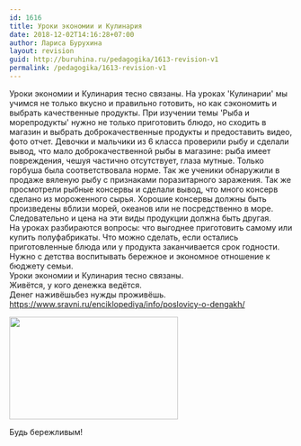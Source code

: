 ```yaml
---
id: 1616
title: Уроки экономии и Кулинария
date: 2018-12-02T14:16:28+07:00
author: Лариса Бурухина
layout: revision
guid: http://buruhina.ru/pedagogika/1613-revision-v1
permalink: /pedagogika/1613-revision-v1
---
```

Уроки экономии и Кулинария тесно связаны. На уроках 'Кулинарии' мы учимся не только вкусно и правильно готовить, но как сэкономить и выбрать качественные продукты. При изучении темы 'Рыба и морепродукты' нужно не только приготовить блюдо, но сходить в магазин и выбрать доброкачественные продукты и предоставить видео, фото отчет. Девочки и мальчики из 6 класса проверили рыбу и сделали вывод, что мало доброкачественной рыбы в магазине: рыба имеет повреждения, чешуя частично отсутствует, глаза мутные. Только горбуша была соответствовала норме. Так же ученики обнаружили в продаже вяленую рыбу с признаками поразитарного заражения. Так же просмотрели рыбные консервы и сделали вывод, что много консерв сделано из мороженного сырья. Хорошие консервы должны быть произведены вблизи морей, океанов или не посредственно в море. Следовательно и цена на эти виды продукции должна быть другая.  
На уроках разбираются вопросы: что выгоднее приготовить самому или купить полуфабрикаты. Что можно сделать, если остались приготовленные блюда или у продукта заканчивается срок годности. Нужно с детства воспитывать бережное и экономное отношение к бюджету семьи.  
Уроки экономии и Кулинария тесно связаны.  
Живётся, у кого денежка ведётся.  
Денег наживёшьбез нужды проживёшь.  
https://www.sravni.ru/enciklopediya/info/poslovicy-o-dengakh/  


<div id="attachment_1614" style="width: 310px" class="wp-caption alignnone">
  <a href="http://buruhina.ru/wp-content/uploads/2018/12/экономия.jpg"><img aria-describedby="caption-attachment-1614" src="http://buruhina.ru/wp-content/uploads/2018/12/экономия-300x182.jpg" alt="" width="300" height="182" class="size-medium wp-image-1614" srcset="http://buruhina.ru/wp-content/uploads/2018/12/экономия-300x182.jpg 300w, http://buruhina.ru/wp-content/uploads/2018/12/экономия-768x465.jpg 768w, http://buruhina.ru/wp-content/uploads/2018/12/экономия.jpg 800w" sizes="(max-width: 300px) 100vw, 300px" /></a>
  
  <p id="caption-attachment-1614" class="wp-caption-text">
    Будь бережливым!
  </p>
</div>